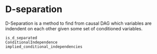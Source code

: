 # D-separation

D-Separation is a method to find from causal DAG which variables are indendent on each other given some set of conditioned variables.

```@docs
is_d_separated
ConditionalIndependence
implied_conditional_independencies
```
